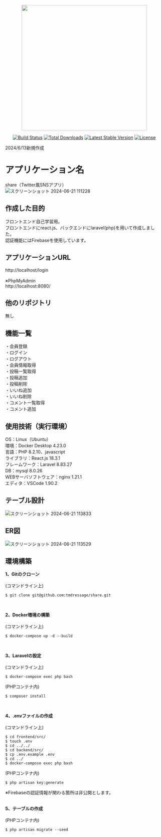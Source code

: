 <p align="center"><a href="https://laravel.com" target="_blank"><img src="https://raw.githubusercontent.com/laravel/art/master/logo-lockup/5%20SVG/2%20CMYK/1%20Full%20Color/laravel-logolockup-cmyk-red.svg" width="400"></a></p>

<p align="center">
<a href="https://travis-ci.org/laravel/framework"><img src="https://travis-ci.org/laravel/framework.svg" alt="Build Status"></a>
<a href="https://packagist.org/packages/laravel/framework"><img src="https://img.shields.io/packagist/dt/laravel/framework" alt="Total Downloads"></a>
<a href="https://packagist.org/packages/laravel/framework"><img src="https://img.shields.io/packagist/v/laravel/framework" alt="Latest Stable Version"></a>
<a href="https://packagist.org/packages/laravel/framework"><img src="https://img.shields.io/packagist/l/laravel/framework" alt="License"></a>
</p>

2024/6/13新規作成
# アプリケーション名
share（Twitter風SNSアプリ）<br>
![スクリーンショット 2024-06-21 111228](https://github.com/tmdressage/share/assets/144135026/a9f344c1-b877-49a5-b43a-1e9d61e865f3)

## 作成した目的
フロントエンド自己学習用。<br>
フロントエンドにreact.js、バックエンドにlaravel(php)を用いて作成しました。<br>
認証機能にはFirebaseを使用しています。<br>
 
## アプリケーションURL
http://localhost/login<br>
<br>
※PhpMyAdmin<br>
http://localhost:8080/

## 他のリポジトリ  
無し

## 機能一覧
・会員登録<br>
・ログイン<br>
・ログアウト<br>
・会員情報取得<br>
・投稿一覧取得<br>
・投稿追加<br>
・投稿削除<br>
・いいね追加<br>
・いいね削除<br>
・コメント一覧取得<br>
・コメント追加<br>
 
## 使用技術（実行環境）
OS：Linux（Ubuntu）<br>
環境：Docker Desktop 4.23.0<br>
言語：PHP 8.2.10、javascript<br>
ライブラリ：React.js 18.3.1<br>
フレームワーク：Laravel 8.83.27<br>
DB：mysql 8.0.26<br>
WEBサーバソフトウェア：nginx 1.21.1<br>
エディタ：VSCode 1.90.2<br>

## テーブル設計
![スクリーンショット 2024-06-21 113833](https://github.com/tmdressage/share/assets/144135026/dc2a5526-d5cc-4f29-a5aa-923962c33ac3)

## ER図
![スクリーンショット 2024-06-21 113529](https://github.com/tmdressage/share/assets/144135026/a910c3b1-24bc-47e6-9918-54c3ad6215c9)

## 環境構築
**1、Gitのクローン**<br>
<br>
(コマンドライン上)<br>
```
$ git clone git@github.com:tmdressage/share.git
```
<br>

**2、Docker環境の構築**<br>
<br>
(コマンドライン上)<br>
```
$ docker-compose up -d --build
```
<br>

**3、Laravelの設定**<br>
<br>
(コマンドライン上)<br>
```
$ docker-compose exec php bash
```
(PHPコンテナ内)<br>
```
$ composer install
```
<br>

**4、.envファイルの作成**<br>
<br>
(コマンドライン上)<br>
```
$ cd frontend/src/
$ touch .env
$ cd ../../
$ cd backend/src/
$ cp .env.example .env
$ cd ../
$ docker-compose exec php bash
```
(PHPコンテナ内)<br>
```
$ php artisan key:generate
```
※Firebaseの認証情報が関わる箇所は非公開とします。<br>
<br>

**5、テーブルの作成**<br>
<br>
(PHPコンテナ内)<br>
```
$ php artisan migrate --seed
```
<br>
